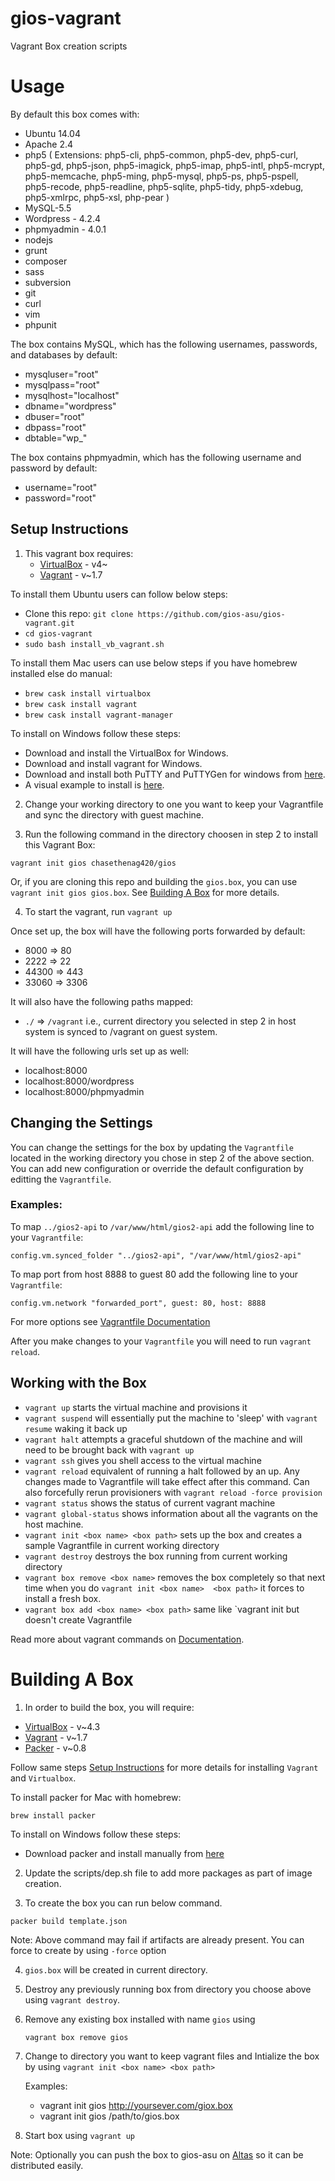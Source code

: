 # gios-vagrant
Vagrant Box creation scripts

# Usage

By default this box comes with:

* Ubuntu 14.04
* Apache 2.4
* php5 ( Extensions: php5-cli, php5-common, php5-dev, php5-curl, php5-gd, php5-json, php5-imagick, php5-imap, php5-intl, php5-mcrypt, php5-memcache, php5-ming, php5-mysql, php5-ps, php5-pspell, php5-recode, php5-readline, php5-sqlite, php5-tidy, php5-xdebug, php5-xmlrpc, php5-xsl, php-pear )
* MySQL-5.5
* Wordpress - 4.2.4
* phpmyadmin - 4.0.1
* nodejs
* grunt
* composer
* sass
* subversion
* git
* curl
* vim
* phpunit

The box contains MySQL, which has the following usernames, passwords, and databases by default:

* mysqluser="root"
* mysqlpass="root"
* mysqlhost="localhost"
* dbname="wordpress"
* dbuser="root"
* dbpass="root"
* dbtable="wp_"

The box contains phpmyadmin, which has the following username and password by default:
   * username="root"
   * password="root"

## Setup Instructions

1. This vagrant box requires:
    * [VirtualBox](https://www.virtualbox.org/wiki/Downloads) - v4~
    * [Vagrant](http://www.vagrantup.com/downloads.html) - v~1.7
  
  To install them Ubuntu users can follow below steps: 
  * Clone this repo: `git clone https://github.com/gios-asu/gios-vagrant.git`
  * `cd gios-vagrant`
  * `sudo bash install_vb_vagrant.sh`
  
 To install them Mac users can use below steps if you have homebrew installed else do manual:
  * `brew cask install virtualbox`
  * `brew cask install vagrant`
  * `brew cask install vagrant-manager`
  
 To install on Windows follow these steps:
  * Download and install the VirtualBox for Windows.
  * Download and install vagrant for Windows.
  * Download and install both PuTTY and PuTTYGen for windows from [here](http://www.chiark.greenend.org.uk/~sgtatham/putty/download.html).
  * A visual example to install is [here](http://aryannava.com/2014/04/05/installing-vagrant-on-windows-7-and-8/).

2. Change your working directory to one you want to keep your Vagrantfile and sync the directory with guest machine.

3. Run the following command in the directory choosen in step 2 to install this Vagrant Box:

  `vagrant init gios chasethenag420/gios`

  Or, if you are cloning this repo and building the `gios.box`, you can use `vagrant init gios gios.box`. See [Building A Box](#building-a-box) for more details.

4. To start the vagrant, run `vagrant up`

Once set up, the box will have the following ports forwarded by default:

* 8000 => 80
* 2222 => 22
* 44300 => 443
* 33060 => 3306

It will also have the following paths mapped:

* `./` => `/vagrant` i.e., current directory you selected in step 2 in host system is synced to /vagrant on guest system.

It will have the following urls set up as well:

* localhost:8000
* localhost:8000/wordpress
* localhost:8000/phpmyadmin

## Changing the Settings

You can change the settings for the box by updating the `Vagrantfile` located in the working directory you chose in step 2 of the above section. You can add new configuration or override the default configuration by editting the `Vagrantfile`. 

### Examples:

To map `../gios2-api` to `/var/www/html/gios2-api` add the following line to your `Vagrantfile`:

  `config.vm.synced_folder "../gios2-api", "/var/www/html/gios2-api"`

To map port from host 8888 to guest 80 add the following line to your `Vagrantfile`:

 `config.vm.network "forwarded_port", guest: 80, host: 8888`

For more options see [Vagrantfile Documentation](http://docs.vagrantup.com/v2/vagrantfile/index.html)

After you make changes to your `Vagrantfile` you will need to run `vagrant reload`.

## Working with the Box

* `vagrant up` starts the virtual machine and provisions it
* `vagrant suspend` will essentially put the machine to 'sleep' with `vagrant resume` waking it back up
* `vagrant halt` attempts a graceful shutdown of the machine and will need to be brought back with `vagrant up`
* `vagrant ssh` gives you shell access to the virtual machine
* `vagrant reload` equivalent of running a halt followed by an up. Any changes made to Vagrantfile will take effect after this command. Can also forcefully rerun provisioners with `vagrant reload -force provision`
* `vagrant status` shows the status of current vagrant machine
* `vagrant global-status` shows information about all the vagrants on the host machine.
* `vagrant init <box name> <box path>` sets up the box and creates a sample Vagrantfile in current working directory
* `vagrant destroy` destroys the box running from current working directory 
* `vagrant box remove <box name>` removes the box completely so that next time when you do `vagrant init <box name>  <box path>` it forces to install a fresh box.
* `vagrant box add <box name> <box path>` same like `vagrant init <box name> <box path> but doesn't create Vagrantfile

Read more about vagrant commands on [Documentation](http://docs.vagrantup.com/v2/).

# Building A Box

1. In order to build the box, you will require:
  - [VirtualBox](https://www.virtualbox.org/wiki/Downloads) - v~4.3
  - [Vagrant](http://www.vagrantup.com/downloads.html) - v~1.7
  - [Packer](http://www.packer.io/downloads.html) - v~0.8

  Follow same steps [Setup Instructions](#setup-instructions) for more details for installing `Vagrant` and `Virtualbox`.
  
  To install packer for Mac with homebrew:
  
  `brew install packer`
  
  To install on Windows follow these steps:
  * Download packer and install manually from [here](http://www.packer.io/downloads.html)
  
2. Update the scripts/dep.sh file to add more packages as part of image creation.

3. To create the box you can run below command.

  `packer build template.json`

  Note: Above command may fail if artifacts are already present. You can force to create by using `-force` option

4. `gios.box` will be created in current directory.

5. Destroy any previously running box from directory you choose above using `vagrant destroy`.

6. Remove any existing box installed with name `gios` using

    `vagrant box remove gios`

7. Change to directory you want to keep vagrant files and Intialize the box by using `vagrant init <box name> <box path>`
   
   Examples:
     * vagrant init gios http://yoursever.com/giox.box
     * vagrant init gios /path/to/gios.box
   
8. Start box using `vagrant up`

Note: Optionally you can push the box to gios-asu on [Altas](https://atlas.hashicorp.com) so it can be distributed easily.

